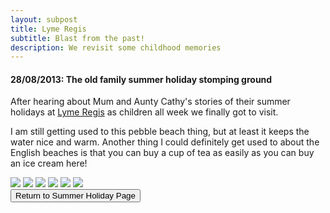 ```yaml
---
layout: subpost
title: Lyme Regis
subtitle: Blast from the past!
description: We revisit some childhood memories
---
```


<h4>28/08/2013: The old family summer holiday stomping ground</h4>

After hearing about Mum and Aunty Cathy's stories of their summer holidays at <a target="_blank" href="http://www.lymeregis.org/">Lyme Regis</a> as children all week we finally got to visit. 

I am still getting used to this pebble beach thing, but at least it keeps the water nice and warm. Another thing I could definitely get used to about the English beaches is that you can buy a cup of tea as easily as you can buy an ice cream here!

<img src="https://adventuresofthetravellingtwins.com/Photos/2013-08-28-LymeRegis/day11-min.JPG" class="image1">
<img src="https://adventuresofthetravellingtwins.com/Photos/2013-08-28-LymeRegis/day12-min.JPG" class="image1">
<img src="https://adventuresofthetravellingtwins.com/Photos/2013-08-28-LymeRegis/day13-min.JPG" class="image1">
<img src="https://adventuresofthetravellingtwins.com/Photos/2013-08-28-LymeRegis/day14-min.JPG" class="image1">
<img src="https://adventuresofthetravellingtwins.com/Photos/2013-08-28-LymeRegis/day15-min.JPG" class="image1">
<img src="https://adventuresofthetravellingtwins.com/Photos/2013-08-28-LymeRegis/day16-min.JPG" class="image1">

<div class="wrapper">
  <input type="button" class="button" value="Return to Summer Holiday Page" onclick="self.close()">
</div>


